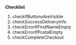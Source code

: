 **Checklist**
1. checkIfButtonsAreVisible
2. checkSuccessDeliveryInfo
3. checkErrorIfFirstNameEmpty
4. checkErrorIfPostalEmpty
5. checkCompleteCheckout
